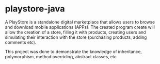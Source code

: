 # playstore-java
 A PlayStore is a standalone digital marketplace that allows users to browse and download mobile applications (APPs).
 The created program create will allow the creation of a store, filling it with products, creating users and simulating their interaction with the store (purchasing products, adding comments etc).

This project was done to demonstrate the knowledge of inheritance, polymorphism, method overriding, abstract classes, etc
